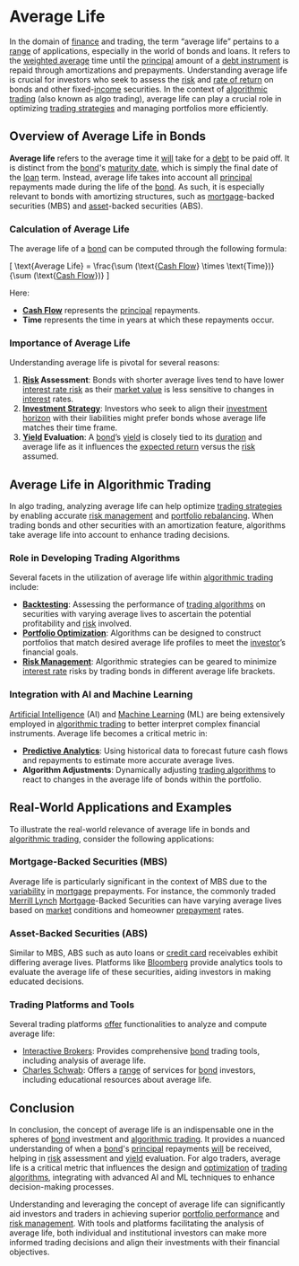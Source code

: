 # Average Life

In the domain of [finance](../f/finance.md) and trading, the term “average life” pertains to a [range](../r/range.md) of applications, especially in the world of bonds and loans. It refers to the [weighted average](../w/weighted_average.md) time until the [principal](../p/principal.md) amount of a [debt instrument](../d/debt_instrument.md) is repaid through amortizations and prepayments. Understanding average life is crucial for investors who seek to assess the [risk](../r/risk.md) and [rate of return](../r/rate_of_return.md) on bonds and other fixed-[income](../i/income.md) securities. In the context of [algorithmic trading](../a/accountability.md) (also known as algo trading), average life can play a crucial role in optimizing [trading strategies](../t/trading_strategies.md) and managing portfolios more efficiently.

## Overview of Average Life in Bonds

**Average life** refers to the average time it [will](../w/will.md) take for a [debt](../d/debt.md) to be paid off. It is distinct from the [bond](../b/bond.md)'s [maturity date](../m/maturity_date.md), which is simply the final date of the [loan](../l/loan.md) term. Instead, average life takes into account all [principal](../p/principal.md) repayments made during the life of the [bond](../b/bond.md). As such, it is especially relevant to bonds with amortizing structures, such as [mortgage](../m/mortgage.md)-backed securities (MBS) and [asset](../a/asset.md)-backed securities (ABS).

### Calculation of Average Life

The average life of a [bond](../b/bond.md) can be computed through the following formula:

\[ \text{Average Life} = \frac{\sum (\text{[Cash Flow](../c/cash_flow.md)} \times \text{Time})}{\sum (\text{[Cash Flow](../c/cash_flow.md)})} \]

Here:
- **[Cash Flow](../c/cash_flow.md)** represents the [principal](../p/principal.md) repayments.
- **Time** represents the time in years at which these repayments occur.

### Importance of Average Life

Understanding average life is pivotal for several reasons:
1. **[Risk](../r/risk.md) Assessment**: Bonds with shorter average lives tend to have lower [interest rate risk](../i/interest_rate_risk.md) as their [market value](../m/market_value.md) is less sensitive to changes in [interest](../i/interest.md) rates.
2. **[Investment Strategy](../i/investment_strategy.md)**: Investors who seek to align their [investment horizon](../i/investment_horizon.md) with their liabilities might prefer bonds whose average life matches their time frame.
3. **[Yield](../y/yield.md) Evaluation**: A [bond](../b/bond.md)’s [yield](../y/yield.md) is closely tied to its [duration](../d/duration.md) and average life as it influences the [expected return](../e/expected_return.md) versus the [risk](../r/risk.md) assumed.

## Average Life in Algorithmic Trading

In algo trading, analyzing average life can help optimize [trading strategies](../t/trading_strategies.md) by enabling accurate [risk management](../r/risk_management.md) and [portfolio rebalancing](../p/portfolio_rebalancing.md). When trading bonds and other securities with an amortization feature, algorithms take average life into account to enhance trading decisions.

### Role in Developing Trading Algorithms

Several facets in the utilization of average life within [algorithmic trading](../a/accountability.md) include:
- **[Backtesting](../b/backtesting.md)**: Assessing the performance of [trading algorithms](../t/trading_algorithms.md) on securities with varying average lives to ascertain the potential profitability and [risk](../r/risk.md) involved.
- **[Portfolio Optimization](../p/portfolio_optimization.md)**: Algorithms can be designed to construct portfolios that match desired average life profiles to meet the [investor](../i/investor.md)’s financial goals.
- **[Risk Management](../r/risk_management.md)**: Algorithmic strategies can be geared to minimize [interest rate](../i/interest_rate.md) risks by trading bonds in different average life brackets.

### Integration with AI and Machine Learning

[Artificial Intelligence](../a/artificial_intelligence_in_trading.md) (AI) and [Machine Learning](../m/machine_learning.md) (ML) are being extensively employed in [algorithmic trading](../a/accountability.md) to better interpret complex financial instruments. Average life becomes a critical metric in:
- **[Predictive Analytics](../p/predictive_analytics.md)**: Using historical data to forecast future cash flows and repayments to estimate more accurate average lives.
- **Algorithm Adjustments**: Dynamically adjusting [trading algorithms](../t/trading_algorithms.md) to react to changes in the average life of bonds within the portfolio.

## Real-World Applications and Examples

To illustrate the real-world relevance of average life in bonds and [algorithmic trading](../a/accountability.md), consider the following applications:

### Mortgage-Backed Securities (MBS)

Average life is particularly significant in the context of MBS due to the [variability](../v/variability.md) in [mortgage](../m/mortgage.md) prepayments. For instance, the commonly traded [Merrill Lynch](../m/merrill_lynch.md) [Mortgage](../m/mortgage.md)-Backed Securities can have varying average lives based on [market](../m/market.md) conditions and homeowner [prepayment](../p/prepayment.md) rates.

### Asset-Backed Securities (ABS)

Similar to MBS, ABS such as auto loans or [credit card](../c/credit_card.md) receivables exhibit differing average lives. Platforms like [Bloomberg](../b/bloomberg.md) provide analytics tools to evaluate the average life of these securities, aiding investors in making educated decisions.

### Trading Platforms and Tools

Several trading platforms [offer](../o/offer.md) functionalities to analyze and compute average life:
- [Interactive Brokers](https://www.interactivebrokers.com): Provides comprehensive [bond](../b/bond.md) trading tools, including analysis of average life.
- [Charles Schwab](https://www.schwab.com): Offers a [range](../r/range.md) of services for [bond](../b/bond.md) investors, including educational resources about average life.

## Conclusion

In conclusion, the concept of average life is an indispensable one in the spheres of [bond](../b/bond.md) investment and [algorithmic trading](../a/accountability.md). It provides a nuanced understanding of when a [bond](../b/bond.md)'s [principal](../p/principal.md) repayments [will](../w/will.md) be received, helping in [risk](../r/risk.md) assessment and [yield](../y/yield.md) evaluation. For algo traders, average life is a critical metric that influences the design and [optimization](../o/optimization.md) of [trading algorithms](../t/trading_algorithms.md), integrating with advanced AI and ML techniques to enhance decision-making processes.

Understanding and leveraging the concept of average life can significantly aid investors and traders in achieving superior [portfolio performance](../p/portfolio_performance.md) and [risk management](../r/risk_management.md). With tools and platforms facilitating the analysis of average life, both individual and institutional investors can make more informed trading decisions and align their investments with their financial objectives.